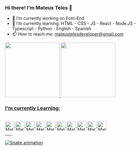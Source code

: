 ### Hi there! I'm Mateus Teles 👋


- 🔭 I’m currently working on Font-End
- 🌱 I’m currently learning: HTML - CSS - JS - React - Node.JS - Typescript - Python - English - Spanish
- 📫 How to reach me: mateustelesdeveloper@gmail.com

<div>
  <a href="https://github.com/Mateus-Teles">
  <img height="180em" src="https://github-readme-stats.vercel.app/api?username=Mateus-Teles&show_icons=true&theme=dark&include_all_commits=true&count_private=true"/>
  <img height="180em" src="https://github-readme-stats.vercel.app/api/top-langs/?username=Mateus-Teles&layout=compact&langs_count=7&theme=dark"/>
</div>

### I'm currently Learning:

<div style="display: inline_block"><br>
  <img align="center" alt="Mateus-HTML" height="30" widht="40" src="https://cdn.jsdelivr.net/gh/devicons/devicon/icons/html5/html5-original.svg">
  <img align="center" alt="Mateus-CSS" height="30" widht="40" src="https://cdn.jsdelivr.net/gh/devicons/devicon/icons/css3/css3-original.svg">
  <img align="center" alt="Mateus-JS" height="30" widht="40" src="https://cdn.jsdelivr.net/gh/devicons/devicon/icons/javascript/javascript-original.svg">
  <img align="center" alt="Mateus-REACT" height="30" widht="40" src="https://cdn.jsdelivr.net/gh/devicons/devicon/icons/react/react-original.svg">
  <img align="center" alt="Mateus-NODE.JS" height="30" widht="40" src="https://cdn.jsdelivr.net/gh/devicons/devicon/icons/nodejs/nodejs-original.svg">
  <img align="center" alt="Mateus-TYPESCRIPT" height="30" widht="40" src="https://cdn.jsdelivr.net/gh/devicons/devicon/icons/typescript/typescript-original.svg">
  <img align="center" alt="Mateus-PYTHON" height="30" widht="40" src="https://cdn.jsdelivr.net/gh/devicons/devicon/icons/python/python-original.svg">
  <img align="center" alt="Mateus-JAVA" height="30" widht="40" src="https://cdn.jsdelivr.net/gh/devicons/devicon/icons/java/java-original.svg">
  <img align="center" alt="Mateus-ENSGLISH" height="30" widht="40" src="https://cdn-icons-png.flaticon.com/512/299/299722.png">
  <img align="center" alt="Mateus-SPANISH" height="30" widht="40" src="https://cdn-icons-png.flaticon.com/512/299/299820.png">
</div>

<div>
<a href="" target="_blank"><img src="">
<a href="" target="_blank"><img src="">
<a href="" target="_blank"><img src="">
<a href="" target="_blank"><img src="">
<a href="" target="_blank"><img src="">
<a href="" target="_blank"><img src="">
<a href="" target="_blank"><img src="">
  
  ![Snake animation](https://github.com/Mateus-Teles/Mateus-Teles/blob/output/github-contribuition-grid-sanke.xvg)
  
</div>
  
